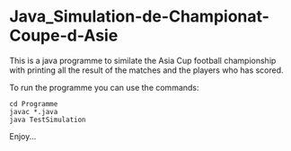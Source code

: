 # Java_Simulation-de-Championat-Coupe-d-Asie
This is a java programme to similate the Asia Cup football championship with printing all the result of the matches and the players who has scored.

To run the programme you can use the commands:

`cd Programme`     
`javac *.java`    
`java TestSimulation`   

Enjoy...

